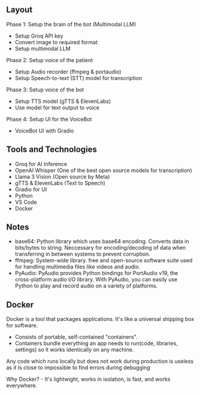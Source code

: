 
Layout
-
Phase 1: Setup the brain of the bot (Multimodal LLM)
* Setup Groq API key 
* Convert image to required format 
* Setup multimodal LLM 

Phase 2: Setup voice of the patient 
* Setup Audio recorder (ffmpeg & portaudio)
* Setup Speech-to-text (STT) model for transcription

Phase 3: Setup voice of the bot
* Setup TTS model (gTTS & ElevenLabs)
* Use model for text output to voice

Phase 4: Setup UI for the VoiceBot
* VoiceBot UI with Gradio

Tools and Technologies
- 
* Groq for AI Inference
* OpenAI Whisper (One of the best open source models for transcription)
* Llama 3 Vision (Open source by Meta)
* gTTS & ElevenLabs (Text to Speech)
* Gradio for UI 
* Python
* VS Code
* Docker

Notes
-
* base64: Python library which uses base64 encoding. Converts data in bits/bytes to string. Neccessary for encoding/decoding of data when transferring in between systems to prevent corruption.
* ffmpeg: System-wide library. free and open-source software suite used for handling multimedia files like videos and audio.
* PyAudio: PyAudio provides Python bindings for PortAudio v19, the cross-platform audio I/O library. With PyAudio, you can easily use Python to play and record audio on a variety of platforms.

Docker
-
Docker is a tool that packages applications. It's like a universal shipping box for software.
* Consists of portable, self-contained "containers".
* Containers bundle everything an app needs to run(code, libraries, settings) so it works identically on any machine.

Any code which runs locally but does not work during production is useless as it is close to impossible to find errors during debugging

Why Docker? - It's lightwight, works in isolation, is fast, and works everywhere.